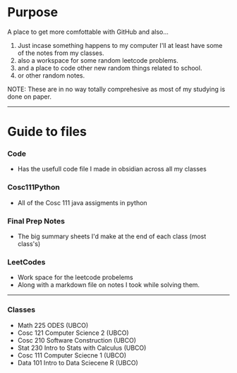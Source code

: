 # Purpose

A place to get more comfottable with GitHub and also... 

1. Just incase something happens to my computer I'll at least have some of the notes from my classes. 
2. also a workspace for some random leetcode problems.
3. and a place to code other new random things related to school.
4. or other random notes. 

NOTE: These are in no way totally comprehesive as most of my studying is done on paper. 

---
# Guide to files

### Code
- Has the usefull code file I made in obsidian across all my classes

### Cosc111Python
- All of the Cosc 111 java assigments in python

### Final Prep Notes
- The big summary sheets I'd make at the end of each class (most class's)

### LeetCodes
- Work space for the leetcode probelems
- Along with a markdown file on notes I took while solving them.  

---
### Classes
- Math 225 ODES (UBCO) 
- Cosc 121 Computer Science 2 (UBCO)
- Cosc 210 Software Construction (UBCO)
- Stat 230 Intro to Stats with Calculus (UBCO)
- Cosc 111 Computer Sciecne 1 (UBCO)
- Data 101 Intro to Data Sciecene R (UBCO)
 